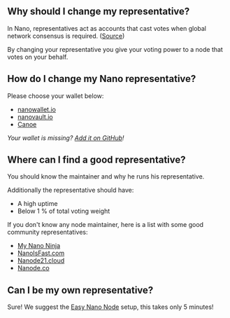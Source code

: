 ## Why should I change my representative?

In Nano, representatives act as accounts that cast votes when global network consensus is required. ([Source](https://nanowallet.io/))

By changing your representative you give your voting power to a node that votes on your behalf.

## How do I change my Nano representative?

Please choose your wallet below:

- [nanowallet.io](wallets/nanowalletio.md)
- [nanovault.io](wallets/nanovaultio.md)
- [Canoe](wallets/canoe.md)

_Your wallet is missing? [Add it on GitHub](https://github.com/nanotools/Change-Nano-Representative)!_

## Where can I find a good representative?

You should know the maintainer and why he runs his representative.

Additionally the representative should have:
- A high uptime
- Below 1 % of total voting weight

If you don't know any node maintainer, here is a list with some good community representatives:

- [My Nano Ninja](https://mynano.ninja/)
- [NanoIsFast.com](https://nanoisfast.com/decentralized-nano-representatives/)
- [Nanode21.cloud](https://nanode21.cloud/representatives.php)
- [Nanode.co](https://www.nanode.co/representatives)


## Can I be my own representative?

Sure! We suggest the [Easy Nano Node](https://nanotools.github.io/easy-nano-node/) setup, this takes only 5 minutes!
